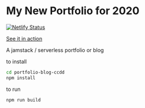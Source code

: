 # My New Portfolio for 2020

[![Netlify Status](https://api.netlify.com/api/v1/badges/9946ebe8-959b-477c-a2d9-a4b64b28f832/deploy-status)](https://app.netlify.com/sites/ccdd-portfolio/deploys)

[See it in action](https://portfolio.chrisconnelly.dev)

A jamstack / serverless portfolio or blog

to install

```bash
cd portfolio-blog-ccdd
npm install
```

to run 

```bash
npm run build
```